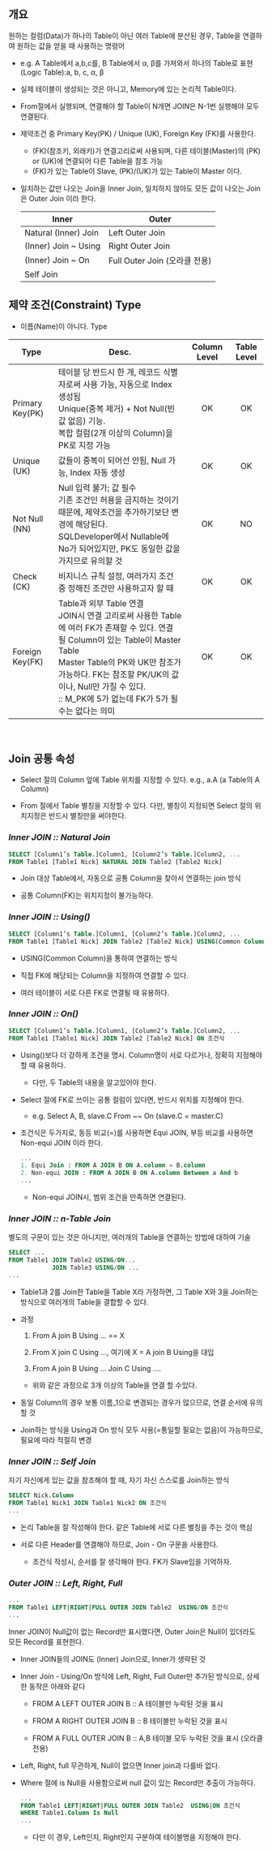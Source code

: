 ## **개요**

원하는 컬럼(Data)가 하나의 Table이 아닌 여러 Table에 분산된 경우, Table을 연결하여 원하는 값을 얻을 때 사용하는 명령어

- e.g. A Table에서 a,b,c를, B Table에서 α, β를 가져와서 하나의 Table로 표현 (Logic Table):a, b, c, α, β

- 실제 테이블이 생성되는 것은 아니고, Memory에 있는 논리적 Table이다.

- From절에서 실행되며, 연결해야 할 Table이 N개면 JOIN은 N-1번 실행해야 모두 연결된다.

- 제약조건 중 Primary Key(PK) / Unique (UK), Foreign Key (FK)를 사용한다.
    - (FK)(참조키, 외래키)가 연결고리로써 사용되며, 다른 테이블(Master)의 (PK) or (UK)에 연결되어 다른 Table을 참조 가능
    - (FK)가 있는 Table이 Slave, (PK)/(UK)가 있는 Table이 Master 이다.

- 일치하는 값만 나오는 Join을 Inner Join, 일치하지 않아도 모든 값이 나오는 Join은 Outer Join 이라 한다.

    | Inner | Outer |
    | --- | --- |
    | Natural (Inner) Join | Left Outer Join |
    | (Inner) Join ~ Using | Right Outer Join |
    | (Inner) Join ~ On | Full Outer Join (오라클 전용) |
    | Self Join |  |


## **제약 조건(Constraint) Type**

- 이름(Name)이 아니다. Type

| Type | Desc. | Column Level | Table Level |
| --- | --- | :---: | :---: |
| Primary Key(PK) | 테이블 당 반드시 한 개, 레코드 식별자로써 사용 가능, 자동으로 Index 생성됨<br>Unique(중복 제거) + Not Null(빈 값 없음) 기능.<br> 복합 컬럼(2개 이상의 Column)을 PK로 지정 가능 | OK | OK |
| Unique (UK) | 값들이 중복이 되어선 안됨, Null 가능, Index 자동 생성 | OK | OK |
| Not Null (NN) | Null 입력 불가; 값 필수<br>기존 조건인 허용을 금지하는 것이기 때문에, 제약조건을 추가하기보단 변경에 해당된다. <br>SQLDeveloper에서 Nullable에 No가 되어있지만, PK도 동일한 값을 가지므로 유의할 것 | OK | NO |
| Check (CK) | 비지니스 규칙 설정, 여러가지 조건 중 정해진 조건만 사용하고자 할 때 | OK | OK |
| Foreign Key(FK) | Table과 외부 Table 연결<br>JOIN시 연결 고리로써 사용한 Table에 여러 FK가 존재할 수 있다. 연결 될 Column이 있는 Table이 Master Table<br>Master Table의 PK와 UK만 참조가 가능하다. FK는 참조할 PK/UK의 값이나, Null만 가질 수 있다.<br> :: M_PK에 5가 없는데 FK가 5가 될 수는 없다는 의미 | OK | OK |

<br>

## **Join 공통 속성**

- Select 절의 Column 앞에 Table 위치를 지정할 수 있다. e.g., a.A (a Table의 A Column)

- From 절에서 Table 별칭을 지정할 수 있다. 다만, 별칭이 지정되면 Select 절의 위치지정은 반드시 별칭만을 써야한다.


### *Inner JOIN :: Natural Join*

```SQL 
SELECT [Column1’s Table.]Column1, [Column2’s Table.]Column2, ...
FROM Table1 [Table1 Nick] NATURAL JOIN Table2 [Table2 Nick]
```

- Join 대상 Table에서, 자동으로 공통 Column을 찾아서 연결하는 join 방식

- 공통 Column(FK)는 위치지정이 불가능하다.


### *Inner JOIN :: Using()*

``` SQL
SELECT [Column1’s Table.]Column1, [Column2’s Table.]Column2, ...
FROM Table1 [Table1 Nick] JOIN Table2 [Table2 Nick] USING(Common Column)
```

- USING(Common Column)을 통하여 연결하는 방식

- 직접 FK에 해당되는 Column을 지정하여 연결할 수 있다.

- 여러 테이블이 서로 다른 FK로 연결될 때 유용하다.


### *Inner JOIN :: On()*

``` SQL
SELECT [Column1’s Table.]Column1, [Column2’s Table.]Column2, ...
FROM Table1 [Table1 Nick] JOIN Table2 [Table2 Nick] ON 조건식
```

- Using()보다 더 강하게 조건을 명시. Column명이 서로 다르거나, 정확히 지정해야할 때 유용하다.
    - 다만, 두 Table의 내용을 알고있어야 한다.

- Select 절에 FK로 쓰이는 공통 컬럼이 있다면, 반드시 위치를 지정해야 한다.
    - e.g. Select A, B, slave.C From ~~ On (slave.C = master.C)

- 조건식은 두가지로, 동등 비교(=)를 사용하면 Equi JOIN, 부등 비교를 사용하면 Non-equi JOIN 이라 한다.
    
    ```SQL
    ...
    1. Equi Join : FROM A JOIN B ON A.column = B.column
    2. Non-equi JOIN : FROM A JOIN B ON A.column Between a And b
    ...
    ```

    - Non-equi JOIN시, 범위 조건을 만족하면 연결된다.


### *Inner JOIN :: n-Table Join*

별도의 구문이 있는 것은 아니지만, 여러개의 Table을 연결하는 방법에 대하여 기술

``` SQL
SELECT ...
FROM Table1 JOIN Table2 USING/ON...
            JOIN Table3 USING/ON ...
...
```

- Table1과 2를 Join한 Table을 Table X라 가정하면, 그 Table X와 3을 Join하는 방식으로 여러개의 Table을 결합할 수 있다.

- 과정
    1. From A join B Using … == X

    2. From X join C Using …, 여기에 X = A join B Using을 대입

    3. From A join B Using … Join C Using .…

    - 위와 같은 과정으로 3개 이상의 Table을 연결 할 수있다.

- 동일 Column의 경우 보통 이름_1으로 변경되는 경우가 많으므로, 연결 순서에 유의할 것

- Join하는 방식을 Using과 On 방식 모두 사용(=통일할 필요는 없음)이 가능하므로, 필요에 따라 적절히 변경


### *Inner JOIN :: Self Join*

자기 자신에게 있는 값을 참조해야 할 때, 자기 자신 스스로를 Join하는 방식

``` SQL
SELECT Nick.Column
FROM Table1 Nick1 JOIN Table1 Nick2 ON 조건식
...
```

- 논리 Table을 잘 작성해야 한다. 같은 Table에 서로 다른 별칭을 주는 것이 핵심

- 서로 다른 Header를 연결해야 하므로, Join - On 구문을 사용한다.

    - 조건식 작성시, 순서를 잘 생각해야 한다. FK가 Slave임을 기억하자.


### *Outer JOIN :: Left, Right, Full*

``` SQL
...
FROM Table1 LEFT|RIGHT|FULL OUTER JOIN Table2  USING/ON 조건식
...
```

Inner JOIN이 Null값이 없는 Record만 표시했다면, Outer Join은 Null이 있더라도 모든 Record를 표현한다.

- Inner JOIN들의 JOIN도 (Inner) Join으로, Inner가 생략된 것

- Inner Join - Using/On 방식에 Left, Right, Full Outer만 추가된 방식으로, 상세한 동작은 아래와 같다
    - FROM A LEFT OUTER JOIN B  :: A 테이블만 누락된 것을 표시

    - FROM A RIGHT OUTER JOIN B  :: B 테이블만 누락된 것을 표시

    - FROM A FULL OUTER JOIN B  :: A,B 테이블 모두 누락된 것을 표시 (오라클 전용)

- Left, Right, full 무관하게, Null이 없으면 Inner join과 다를바 없다.

- Where 절에 is Null을 사용함으로써 null 값이 있는 Record만 추출이 가능하다.

    ``` SQL
    ...
    FROM Table1 LEFT|RIGHT|FULL OUTER JOIN Table2  USING|ON 조건식
    WHERE Table1.Column Is Null
    ...
    ```

    - 다만 이 경우, Left인지, Right인지 구분하여 테이블명을 지정해야 한다.